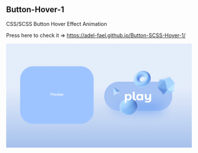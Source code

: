 ## Button-Hover-1
 CSS/SCSS Button Hover Effect Animation
 
 Press here to check it => https://adel-fael.github.io/Button-SCSS-Hover-1/

![preview img](/preview.png)

